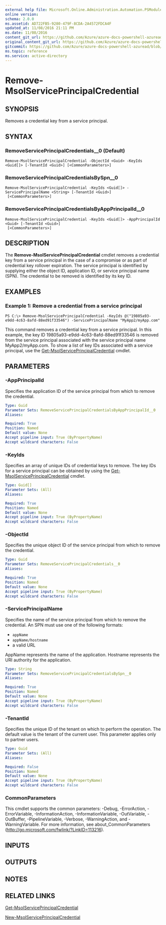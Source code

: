 ```yaml
---
external help file: Microsoft.Online.Administration.Automation.PSModule.dll-Help.xml
online version:
schema: 2.0.0
ms.assetid: AD722FB5-9280-479F-8CDA-2A4572FDCA4F
updated_at: 11/08/2016 21:11 PM
ms.date: 11/08/2016
content_git_url: https://github.com/Azure/azure-docs-powershell-azuread/blob/VinceSmith-patch-1/Azure%20AD%20Cmdlets/MSOnline/v1/Remove-MsolServicePrincipalCredential.md
original_content_git_url: https://github.com/Azure/azure-docs-powershell-azuread/blob/VinceSmith-patch-1/Azure%20AD%20Cmdlets/MSOnline/v1/Remove-MsolServicePrincipalCredential.md
gitcommit: https://github.com/Azure/azure-docs-powershell-azuread/blob/2c57f1e6f7b36ad296f1b569969f9c974ec0e0c3
ms.topic: reference
ms.service: active-directory
---
```


# Remove-MsolServicePrincipalCredential

## SYNOPSIS
Removes a credential key from a service principal.

## SYNTAX

### RemoveServicePrincipalCredentials__0 (Default)
```
Remove-MsolServicePrincipalCredential -ObjectId <Guid> -KeyIds <Guid[]> [-TenantId <Guid>] [<CommonParameters>]
```

### RemoveServicePrincipalCredentialsBySpn__0
```
Remove-MsolServicePrincipalCredential -KeyIds <Guid[]> -ServicePrincipalName <String> [-TenantId <Guid>]
 [<CommonParameters>]
```

### RemoveServicePrincipalCredentialsByAppPrincipalId__0
```
Remove-MsolServicePrincipalCredential -KeyIds <Guid[]> -AppPrincipalId <Guid> [-TenantId <Guid>]
 [<CommonParameters>]
```

## DESCRIPTION
The **Remove-MsolServicePrincipalCredential** cmdlet removes a credential key from a service principal in the case of a compromise or as part of credential key rollover expiration.
The service principal is identified by supplying either the object ID, application ID, or service principal name (SPN).
The credential to be removed is identified by its key ID.

## EXAMPLES

### Example 1: Remove a credential from a service principal
```
PS C:\> Remove-MsolServicePrincipalCredential -KeyIds @("19805a93-e9dd-4c63-8afd-88ed91f33546") -ServicePrincipalName "MyApp2/myApp.com"
```

This command removes a credential key from a service principal.
In this example, the key ID 19805a93-e9dd-4c63-8afd-88ed91f33546 is removed from the service principal associated with the service principal name MyApp2/myApp.com.
To show a list of key IDs associated with a service principal, use the [Get-MsolServicePrincipalCredential](./Get-MsolServicePrincipalCredential.md) cmdlet.

## PARAMETERS

### -AppPrincipalId
Specifies the application ID of the service principal from which to remove the credential.

```yaml
Type: Guid
Parameter Sets: RemoveServicePrincipalCredentialsByAppPrincipalId__0
Aliases:

Required: True
Position: Named
Default value: None
Accept pipeline input: True (ByPropertyName)
Accept wildcard characters: False
```

### -KeyIds
Specifies an array of unique IDs of credential keys to remove.
The key IDs for a service principal can be obtained by using the [Get-MsolServicePrincipalCredential](./Get-MsolServicePrincipalCredential.md) cmdlet.

```yaml
Type: Guid[]
Parameter Sets: (All)
Aliases:

Required: True
Position: Named
Default value: None
Accept pipeline input: True (ByPropertyName)
Accept wildcard characters: False
```

### -ObjectId
Specifies the unique object ID of the service principal from which to remove the credential.

```yaml
Type: Guid
Parameter Sets: RemoveServicePrincipalCredentials__0
Aliases:

Required: True
Position: Named
Default value: None
Accept pipeline input: True (ByPropertyName)
Accept wildcard characters: False
```

### -ServicePrincipalName
Specifies the name of the service principal from which to remove the credential.
An SPN must use one of the following formats:

* `appName`
* `appName/hostname`
* a valid URL

AppName represents the name of the application.
Hostname represents the URI authority for the application.

```yaml
Type: String
Parameter Sets: RemoveServicePrincipalCredentialsBySpn__0
Aliases:

Required: True
Position: Named
Default value: None
Accept pipeline input: True (ByPropertyName)
Accept wildcard characters: False
```

### -TenantId
Specifies the unique ID of the tenant on which to perform the operation.
The default value is the tenant of the current user.
This parameter applies only to partner users.

```yaml
Type: Guid
Parameter Sets: (All)
Aliases:

Required: False
Position: Named
Default value: None
Accept pipeline input: True (ByPropertyName)
Accept wildcard characters: False
```

### CommonParameters
This cmdlet supports the common parameters: -Debug, -ErrorAction, -ErrorVariable, -InformationAction, -InformationVariable, -OutVariable, -OutBuffer, -PipelineVariable, -Verbose, -WarningAction, and -WarningVariable. For more information, see about_CommonParameters (http://go.microsoft.com/fwlink/?LinkID=113216).

## INPUTS

## OUTPUTS

## NOTES

## RELATED LINKS
[Get-MsolServicePrincipalCredential](./Get-MsolServicePrincipalCredential.md)

[New-MsolServicePrincipalCredential](./New-MsolServicePrincipalCredential.md)
